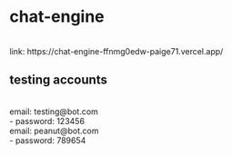 # chat-engine
 <br />
 link: https://chat-engine-ffnmg0edw-paige71.vercel.app/
  
  <br />
  
 ## testing accounts
 
 <br />
 email: testing@bot.com
 <br />
 - password: 123456
 <br />
 email: peanut@bot.com
 <br />
 - password: 789654
